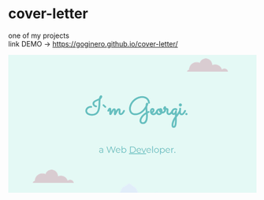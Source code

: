 # cover-letter
one of my projects<br>
link DEMO -> https://goginero.github.io/cover-letter/
<div>
  <img src ="cover-readme.PNG" alt="pic LOGO" />
<div>
